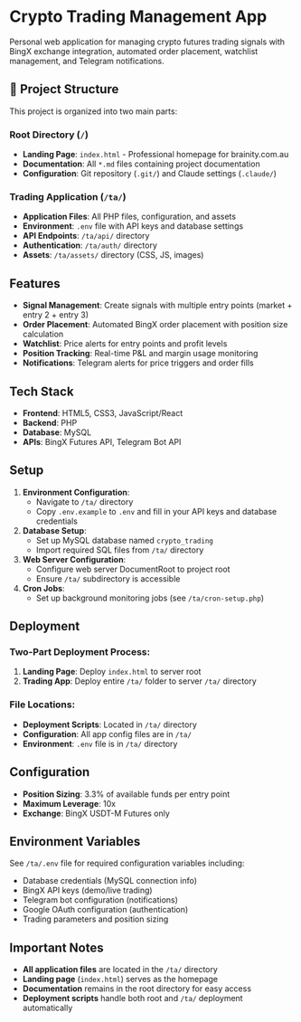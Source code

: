# Crypto Trading Management App

Personal web application for managing crypto futures trading signals with BingX exchange integration, automated order placement, watchlist management, and Telegram notifications.

## 📁 Project Structure

This project is organized into two main parts:

### **Root Directory (`/`)**
- **Landing Page**: `index.html` - Professional homepage for brainity.com.au
- **Documentation**: All `*.md` files containing project documentation
- **Configuration**: Git repository (`.git/`) and Claude settings (`.claude/`)

### **Trading Application (`/ta/`)**
- **Application Files**: All PHP files, configuration, and assets
- **Environment**: `.env` file with API keys and database settings
- **API Endpoints**: `/ta/api/` directory
- **Authentication**: `/ta/auth/` directory
- **Assets**: `/ta/assets/` directory (CSS, JS, images)


## Features

- **Signal Management**: Create signals with multiple entry points (market + entry 2 + entry 3)
- **Order Placement**: Automated BingX order placement with position size calculation
- **Watchlist**: Price alerts for entry points and profit levels
- **Position Tracking**: Real-time P&L and margin usage monitoring
- **Notifications**: Telegram alerts for price triggers and order fills

## Tech Stack

- **Frontend**: HTML5, CSS3, JavaScript/React
- **Backend**: PHP
- **Database**: MySQL
- **APIs**: BingX Futures API, Telegram Bot API

## Setup

1. **Environment Configuration**: 
   - Navigate to `/ta/` directory
   - Copy `.env.example` to `.env` and fill in your API keys and database credentials
2. **Database Setup**: 
   - Set up MySQL database named `crypto_trading`
   - Import required SQL files from `/ta/` directory
3. **Web Server Configuration**: 
   - Configure web server DocumentRoot to project root
   - Ensure `/ta/` subdirectory is accessible
4. **Cron Jobs**: 
   - Set up background monitoring jobs (see `/ta/cron-setup.php`)

## Deployment

### Two-Part Deployment Process:
1. **Landing Page**: Deploy `index.html` to server root
2. **Trading App**: Deploy entire `/ta/` folder to server `/ta/` directory

### File Locations:
- **Deployment Scripts**: Located in `/ta/` directory
- **Configuration**: All app config files are in `/ta/`
- **Environment**: `.env` file is in `/ta/` directory

## Configuration

- **Position Sizing**: 3.3% of available funds per entry point
- **Maximum Leverage**: 10x
- **Exchange**: BingX USDT-M Futures only

## Environment Variables

See `/ta/.env` file for required configuration variables including:
- Database credentials (MySQL connection info)
- BingX API keys (demo/live trading)
- Telegram bot configuration (notifications)
- Google OAuth configuration (authentication)
- Trading parameters and position sizing

## Important Notes

- **All application files** are located in the `/ta/` directory
- **Landing page** (`index.html`) serves as the homepage
- **Documentation** remains in the root directory for easy access
- **Deployment scripts** handle both root and `/ta/` deployment automatically
